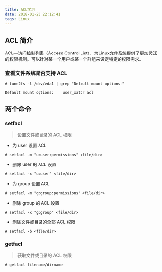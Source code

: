 ```yaml
---
title: ACL学习
date: 2018-01-20 22:12:41
tags: Linux
---
```


## ACL 简介
ACL—访问控制列表（Access Control List），为Linux文件系统提供了更加灵活的权限机制。可以针对某一个用户或某一个群组来设定特定的权限需求。

### 查看文件系统是否支持 ACL
```shell
# tune2fs -l /dev/vda1 | grep "Default mount options:"

Default mount options:    user_xattr acl
```

## 两个命令
### setfacl
> 设置文件或目录的 ACL 权限

* 为 user 设置 ACL
```shell
# setfacl -m "u:user:permissions" <file/dir>
```
* 删除 user 的 ACL 设置
```shell
# setfacl -x "u:user" <file/dir>
```
* 为 group 设置 ACL
```shell
# setfacl -m "g:group:permissions" <file/dir>
```
* 删除 group 的 ACL 设置
```shell
# setfacl -x "g:group" <file/dir>
```
* 删除文件或目录的全部 ACL 权限
```shell
# setfacl -b <file/dir>
```

### getfacl
> 获取文件或目录的 ACL 权限

```shell
# getfacl filename/dirname
```
